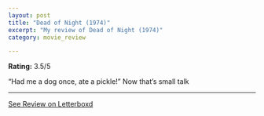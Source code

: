 ```yaml
---
layout: post
title: "Dead of Night (1974)"
excerpt: "My review of Dead of Night (1974)"
category: movie_review

---
```


**Rating:** 3.5/5

“Had me a dog once, ate a pickle!” Now that’s small talk

<hr>

[See Review on Letterboxd](https://boxd.it/3SfiON)
